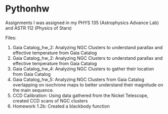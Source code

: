 # Pythonhw
Assignments I was assigned in my PHYS 135 (Astrophysics Advance Lab) and ASTR 112 (Physics of Stars)


Files:
1) Gaia Catalog_hw_2: Analyzing NGC Clusters to understand parallax and effective temperature from Gaia Catalog
2) Gaia Catalog_hw_2: Analyzing NGC Clusters to understand parallax and effective temperature from Gaia Catalog
3)  Gaia Catalog_hw_4: Analyzing NGC Clusters to gather their location from Gaia Catalog
4) Gaia Catalog_hw_5: Analyzing NGC Clusters from Gaia Catalog  overlapping on isochrone maps to better understand their magnitude on the main sequence.
5) CCD Calibration: Using data gathered from the Nickel Telescope, created CCD scans of NGC clusters
6) Homework 1.2b: Created a blackbody function


